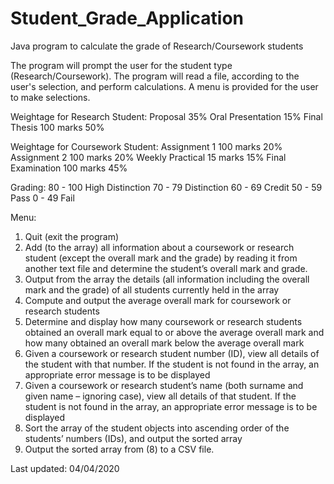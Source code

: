 # Student_Grade_Application
Java program to calculate the grade of Research/Coursework students

The program will prompt the user for the student type (Research/Coursework).
The program will read a file, according to the user's selection, and perform calculations.
A menu is provided for the user to make selections.

Weightage for Research Student:
Proposal 35%
Oral Presentation 15%
Final Thesis 100 marks 50%

Weightage for Coursework Student:
Assignment 1 100 marks 20%
Assignment 2 100 marks 20%
Weekly Practical 15 marks 15%
Final Examination 100 marks 45%

Grading:
80 - 100 High Distinction
70 - 79 Distinction
60 - 69 Credit
50 - 59 Pass
0 - 49 Fail

Menu:
1. Quit (exit the program)
2. Add (to the array) all information about a coursework or research student (except the overall mark and the grade) by reading it from another text file and determine the student’s overall mark and grade.
3. Output from the array the details (all information including the overall mark and the grade) of all students currently held in the array
4. Compute and output the average overall mark for coursework or research students
5. Determine and display how many coursework or research students obtained an overall mark equal to or above the average overall mark and how many obtained an overall mark below the average overall mark
6. Given a coursework or research student number (ID), view all details of the student with that number. If the student is not found in the array, an appropriate error message is to be displayed
7. Given a coursework or research student’s name (both surname and given name – ignoring case), view all details of that student. If the student is not found in the array, an appropriate error message is to be displayed
8. Sort the array of the student objects into ascending order of the students’ numbers (IDs), and output the sorted array
9. Output the sorted array from (8) to a CSV file.

Last updated: 04/04/2020
